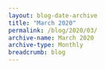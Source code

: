 ```yaml
---
layout: blog-date-archive
title: "March 2020"
permalink: /blog/2020/03/
archive-name: March 2020
archive-type: Monthly
breadcrumb: blog
---
```

